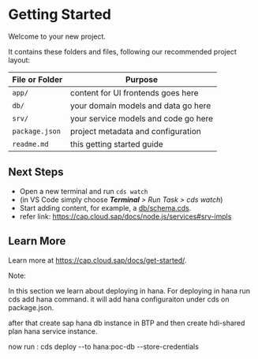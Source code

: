# Getting Started

Welcome to your new project.

It contains these folders and files, following our recommended project layout:

File or Folder | Purpose
---------|----------
`app/` | content for UI frontends goes here
`db/` | your domain models and data go here
`srv/` | your service models and code go here
`package.json` | project metadata and configuration
`readme.md` | this getting started guide


## Next Steps

- Open a new terminal and run `cds watch` 
- (in VS Code simply choose _**Terminal** > Run Task > cds watch_)
- Start adding content, for example, a [db/schema.cds](db/schema.cds).
- refer link: https://cap.cloud.sap/docs/node.js/services#srv-impls


## Learn More

Learn more at https://cap.cloud.sap/docs/get-started/.


Note: 

In this section we learn about deploying in hana.
For deploying in hana run cds add hana command. it will add hana configuraiton under cds on package.json.

after that create sap hana db instance in BTP and then create hdi-shared plan hana service instance. 

now run : cds deploy --to hana:poc-db  --store-credentials